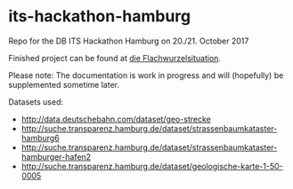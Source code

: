 # its-hackathon-hamburg
Repo for the DB ITS Hackathon Hamburg on 20./21. October 2017

Finished project can be found at [die Flachwurzelsituation](http://46.101.153.57/).

Please note: The documentation is work in progress and will (hopefully) be supplemented sometime later.

Datasets used:
* http://data.deutschebahn.com/dataset/geo-strecke
* http://suche.transparenz.hamburg.de/dataset/strassenbaumkataster-hamburg6
* http://suche.transparenz.hamburg.de/dataset/strassenbaumkataster-hamburger-hafen2
* http://suche.transparenz.hamburg.de/dataset/geologische-karte-1-50-0005


